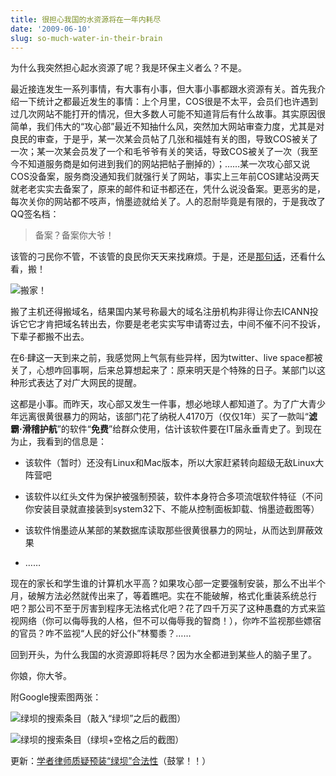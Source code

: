 ```yaml
---
title: 很担心我国的水资源将在一年内耗尽
date: '2009-06-10'
slug: so-much-water-in-their-brain
---
```


为什么我突然担心起水资源了呢？我是环保主义者么？不是。

最近接连发生一系列事情，有大事有小事，但大事小事都跟水资源有关。首先我介绍一下统计之都最近发生的事情：上个月里，COS很是不太平，会员们也许遇到过几次网站不能打开的情况，但大多数人可能不知道背后有什么故事。其实原因很简单，我们伟大的“攻心部”最近不知抽什么风，突然加大网站审查力度，尤其是对良民的审查，于是乎，某一次某会员帖了几张和福娃有关的图，导致COS被关了一次；某一次某会员发了一个和毛爷爷有关的笑话，导致COS被关了一次（我至今不知道服务商是如何进到我们的网站把帖子删掉的）；……某一次攻心部又说COS没备案，服务商没通知我们就强行关了网站，事实上三年前COS建站没两天就老老实实去备案了，原来的邮件和证书都还在，凭什么说没备案。更恶劣的是，每次关你的网站都不吱声，悄墨迹就给关了。人的忍耐毕竟是有限的，于是我改了QQ签名档：

> 备案？备案你大爷！

该管的刁民你不管，不该管的良民你天天来找麻烦。于是，还是[那句话](/cn/2009/05/turning-to-wordpress/)，还看什么看，搬！

![搬家！](http://i.imgur.com/TrIGky8.jpg)

搬了主机还得搬域名，结果国内某号称最大的域名注册机构非得让你去ICANN投诉它它才肯把域名转出去，你要是老老实实写申请寄过去，中间不催不问不投诉，下辈子都搬不出去。

在6·肆这一天到来之前，我感觉网上气氛有些异样，因为twitter、live space都被关了，心想咋回事啊，后来总算想起来了：原来明天是个特殊的日子。某部门以这种形式表达了对广大网民的提醒。

这都是小事。而昨天，攻心部又发生一件事，想必地球人都知道了。为了广大青少年远离很黄很暴力的网站，该部门花了纳税人4170万（仅仅1年）买了一款叫“**滤霸·滑稽护航**”的软件“**免费**”给群众使用，估计该软件要在IT届永垂青史了。到现在为止，我看到的信息是：

* 该软件（暂时）还没有Linux和Mac版本，所以大家赶紧转向超级无敌Linux大阵营吧

* 该软件以红头文件为保护被强制预装，软件本身符合多项流氓软件特征（不问你安装目录就直接装到system32下、不能从控制面板卸载、悄墨迹截图等）

* 该软件悄墨迹从某部的某数据库读取那些很黄很暴力的网址，从而达到屏蔽效果

* ……

现在的家长和学生谁的计算机水平高？如果攻心部一定要强制安装，那么不出半个月，破解方法必然就传出来了，等着瞧吧。实在不能破解，格式化重装系统总行吧？那公司不至于厉害到程序无法格式化吧？花了四千万买了这种愚蠢的方式来监视网络（你可以侮辱我的人格，但不可以侮辱我的智商！），你咋不监视那些嫖宿的官员？咋不监视“人民的好公仆”林蜀黍？……

回到开头，为什么我国的水资源即将耗尽？因为水全都进到某些人的脑子里了。

你娘，你大爷。

附Google搜索图两张：

![绿坝的搜索条目（敲入“绿坝”之后的截图）](http://i.imgur.com/AHxBiJU.png)

![绿坝的搜索条目（绿坝+空格之后的截图）](http://i.imgur.com/9EbGTtq.png)

更新：[学者律师质疑预装“绿坝”合法性](http://www.caijing.com.cn/2009-06-11/110182910_1.html)（鼓掌！！）
